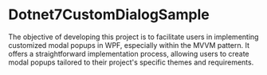 # Dotnet7CustomDialogSample
The objective of developing this project is to facilitate users in implementing customized modal popups in WPF,  especially within the MVVM pattern. It offers a straightforward implementation process, allowing users to create modal popups  tailored to their project's specific themes and requirements.
